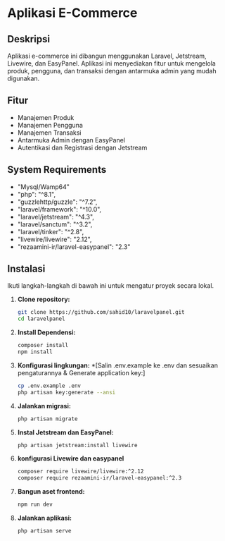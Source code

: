 # Aplikasi E-Commerce

## Deskripsi

Aplikasi e-commerce ini dibangun menggunakan Laravel, Jetstream, Livewire, dan EasyPanel. Aplikasi ini menyediakan fitur untuk mengelola produk, pengguna, dan transaksi dengan antarmuka admin yang mudah digunakan.

## Fitur

- Manajemen Produk
- Manajemen Pengguna
- Manajemen Transaksi
- Antarmuka Admin dengan EasyPanel
- Autentikasi dan Registrasi dengan Jetstream

## System Requirements
- "Mysql/Wamp64"
- "php": "^8.1",
- "guzzlehttp/guzzle": "^7.2",
- "laravel/framework": "^10.0",
- "laravel/jetstream": "^4.3",
- "laravel/sanctum": "^3.2",
- "laravel/tinker": "^2.8",
- "livewire/livewire": "2.12",
- "rezaamini-ir/laravel-easypanel": "2.3"
## Instalasi

Ikuti langkah-langkah di bawah ini untuk mengatur proyek secara lokal.

1. **Clone repository:**

   ```bash
   git clone https://github.com/sahid10/laravelpanel.git
   cd laravelpanel

2. **Install Dependensi:**

    ```bash
    composer install
    npm install

3. **Konfigurasi lingkungan:** 
    *[Salin .env.example ke .env dan sesuaikan pengaturannya & Generate application key:]

    ```bash
    cp .env.example .env
    php artisan key:generate --ansi

4. **Jalankan migrasi:**

    ```bash
    php artisan migrate

5. **Instal Jetstream dan EasyPanel:**

    ```bash
    php artisan jetstream:install livewire

6. **konfigurasi Livewire dan easypanel**

    ```bash
    composer require livewire/livewire:^2.12
    composer require rezaamini-ir/laravel-easypanel:^2.3

7. **Bangun aset frontend:**

    ```bash
    npm run dev

8. **Jalankan aplikasi:**

    ```bash
    php artisan serve
